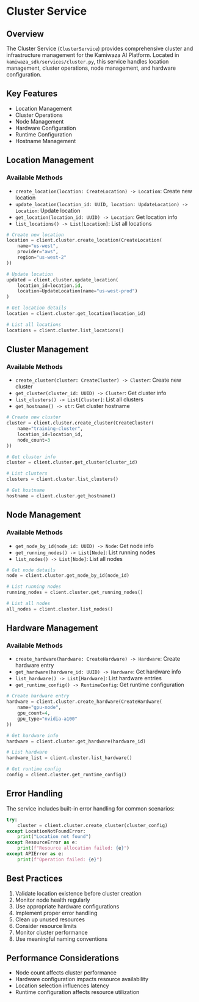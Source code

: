 # Cluster Service

## Overview
The Cluster Service (`ClusterService`) provides comprehensive cluster and infrastructure management for the Kamiwaza AI Platform. Located in `kamiwaza_sdk/services/cluster.py`, this service handles location management, cluster operations, node management, and hardware configuration.

## Key Features
- Location Management
- Cluster Operations
- Node Management
- Hardware Configuration
- Runtime Configuration
- Hostname Management

## Location Management

### Available Methods
- `create_location(location: CreateLocation) -> Location`: Create new location
- `update_location(location_id: UUID, location: UpdateLocation) -> Location`: Update location
- `get_location(location_id: UUID) -> Location`: Get location info
- `list_locations() -> List[Location]`: List all locations

```python
# Create new location
location = client.cluster.create_location(CreateLocation(
    name="us-west",
    provider="aws",
    region="us-west-2"
))

# Update location
updated = client.cluster.update_location(
    location_id=location.id,
    location=UpdateLocation(name="us-west-prod")
)

# Get location details
location = client.cluster.get_location(location_id)

# List all locations
locations = client.cluster.list_locations()
```

## Cluster Management

### Available Methods
- `create_cluster(cluster: CreateCluster) -> Cluster`: Create new cluster
- `get_cluster(cluster_id: UUID) -> Cluster`: Get cluster info
- `list_clusters() -> List[Cluster]`: List all clusters
- `get_hostname() -> str`: Get cluster hostname

```python
# Create new cluster
cluster = client.cluster.create_cluster(CreateCluster(
    name="training-cluster",
    location_id=location_id,
    node_count=3
))

# Get cluster info
cluster = client.cluster.get_cluster(cluster_id)

# List clusters
clusters = client.cluster.list_clusters()

# Get hostname
hostname = client.cluster.get_hostname()
```

## Node Management

### Available Methods
- `get_node_by_id(node_id: UUID) -> Node`: Get node info
- `get_running_nodes() -> List[Node]`: List running nodes
- `list_nodes() -> List[Node]`: List all nodes

```python
# Get node details
node = client.cluster.get_node_by_id(node_id)

# List running nodes
running_nodes = client.cluster.get_running_nodes()

# List all nodes
all_nodes = client.cluster.list_nodes()
```

## Hardware Management

### Available Methods
- `create_hardware(hardware: CreateHardware) -> Hardware`: Create hardware entry
- `get_hardware(hardware_id: UUID) -> Hardware`: Get hardware info
- `list_hardware() -> List[Hardware]`: List hardware entries
- `get_runtime_config() -> RuntimeConfig`: Get runtime configuration

```python
# Create hardware entry
hardware = client.cluster.create_hardware(CreateHardware(
    name="gpu-node",
    gpu_count=4,
    gpu_type="nvidia-a100"
))

# Get hardware info
hardware = client.cluster.get_hardware(hardware_id)

# List hardware
hardware_list = client.cluster.list_hardware()

# Get runtime config
config = client.cluster.get_runtime_config()
```

## Error Handling
The service includes built-in error handling for common scenarios:
```python
try:
    cluster = client.cluster.create_cluster(cluster_config)
except LocationNotFoundError:
    print("Location not found")
except ResourceError as e:
    print(f"Resource allocation failed: {e}")
except APIError as e:
    print(f"Operation failed: {e}")
```

## Best Practices
1. Validate location existence before cluster creation
2. Monitor node health regularly
3. Use appropriate hardware configurations
4. Implement proper error handling
5. Clean up unused resources
6. Consider resource limits
7. Monitor cluster performance
8. Use meaningful naming conventions

## Performance Considerations
- Node count affects cluster performance
- Hardware configuration impacts resource availability
- Location selection influences latency
- Runtime configuration affects resource utilization
